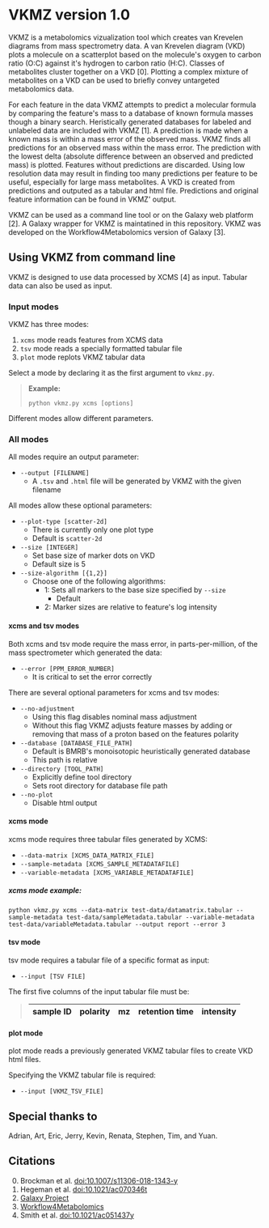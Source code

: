# VKMZ version 1.0 

VKMZ is a metabolomics vizualization tool which creates van Krevelen diagrams from mass spectrometry data. A van Krevelen diagram (VKD) plots a molecule on a scatterplot based on the molecule's oxygen to carbon ratio (O:C) against it's hydrogen to carbon ratio (H:C). Classes of metabolites cluster together on a VKD [0]. Plotting a complex mixture of metabolites on a VKD can be used to briefly convey untargeted metabolomics data.

For each feature in the data VKMZ attempts to predict a molecular formula by comparing the feature's mass to a database of known formula masses though a binary search. Heristically generated databases for labeled and unlabeled data are included with VKMZ [1]. A prediction is made when a known mass is within a mass error of the observed mass. VKMZ finds all predictions for an observed mass within the mass error. The prediction with the lowest delta (absolute difference between an observed and predicted mass) is plotted. Features without predictions are discarded. Using low resolution data may result in finding too many predictions per feature to be useful, especially for large mass metabolites. A VKD is created from predictions and outputed as a tabular and html file. Predictions and original feature information can be found in VKMZ' output.

VKMZ can be used as a command line tool or on the Galaxy web platform [2]. A Galaxy wrapper for VKMZ is maintatined in this repository. VKMZ was developed on the Workflow4Metabolomics version of Galaxy [3].

## Using VKMZ from command line

VKMZ is designed to use data processed by XCMS [4] as input. Tabular data can also be used as input.

### Input modes

VKMZ has three modes:
  1. `xcms` mode reads features from XCMS data
  2. `tsv` mode reads a specially formatted tabular file
  3. `plot` mode replots VKMZ tabular data

Select a mode by declaring it as the first argument to `vkmz.py`.

> **Example:**
> ```
> python vkmz.py xcms [options]
> ```

Different modes allow different parameters.

### All modes

All modes require an output parameter:
  * `--output [FILENAME]`
    * A `.tsv` and `.html` file will be generated by VKMZ with the given filename

All modes allow these optional parameters:
  * `--plot-type [scatter-2d]`
    * There is currently only one plot type
    * Default is `scatter-2d`
  * `--size [INTEGER]`
    * Set base size of marker dots on VKD
    * Default size is 5
  * `--size-algorithm [{1,2}]`
    * Choose one of the following algorithms:
      * 1: Sets all markers to the base size specified by `--size`
        * Default
      * 2: Marker sizes are relative to feature's log intensity

#### xcms and tsv modes

Both xcms and tsv mode require the mass error, in parts-per-million, of the mass spectrometer which generated the data:
  * `--error [PPM_ERROR_NUMBER]`
    * It is critical to set the error correctly

There are several optional parameters for xcms and tsv modes:
  * `--no-adjustment`
    * Using this flag disables nominal mass adjustment
    * Without this flag VKMZ adjusts feature masses by adding or removing that mass of a proton based on the features polarity
  * `--database [DATABASE_FILE_PATH]`
    * Default is BMRB's monoisotopic heuristically generated database
    * This path is relative
  * `--directory [TOOL_PATH]`
    * Explicitly define tool directory
    * Sets root directory for database file path
  * `--no-plot`
    * Disable html output

#### xcms mode

xcms mode requires three tabular files generated by XCMS:
  * `--data-matrix [XCMS_DATA_MATRIX_FILE]`
  * `--sample-metadata [XCMS_SAMPLE_METADATAFILE]`
  * `--variable-metadata [XCMS_VARIABLE_METADATAFILE]`

##### xcms mode example:
```
python vkmz.py xcms --data-matrix test-data/datamatrix.tabular --sample-metadata test-data/sampleMetadata.tabular --variable-metadata test-data/variableMetadata.tabular --output report --error 3
```

#### tsv mode

tsv mode requires a tabular file of a specific format as input:
  * `--input [TSV FILE]`

The first five columns of the input tabular file must be:
>| sample ID | polarity | mz | retention time | intensity |
>|-----------|----------|----|----------------|-----------|

#### plot mode

plot mode reads a previously generated VKMZ tabular files to create VKD html files. 

Specifying the VKMZ tabular file is required:
  * `--input [VKMZ_TSV_FILE]`

## Special thanks to

Adrian, Art, Eric, Jerry, Kevin, Renata, Stephen, Tim, and Yuan.

## Citations

0. Brockman et al. [doi:10.1007/s11306-018-1343-y](https://doi.org/10.1007/s11306-018-1343-y)
1. Hegeman et al. [doi:10.1021/ac070346t](https://doi.org/10.1021/ac070346t)
2. [Galaxy Project](https://galaxyproject.org/)
3. [Workflow4Metabolomics](http://workflow4metabolomics.org/)
4. Smith et al. [doi:10.1021/ac051437y](https://www.ncbi.nlm.nih.gov/pubmed/16448051)
